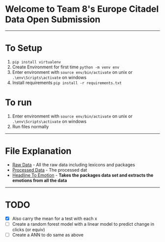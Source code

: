 # Welcome to Team 8's Europe Citadel Data Open Submission

---
# To Setup
1. `pip install virtualenv`
2. Create Environment for first time `python -m venv env`
3. Enter environment with `source env/bin/activate` on unix or `.\env\Scripts\activate` on windows
4. Install requirements `pip install -r requirements.txt`


# To run
1. Enter environment with `source env/bin/activate` on unix or `.\env\Scripts\activate` on windows
2. Run files normally

---
# File Explanation
- [Raw Data](data/raw) - All the raw data including lexicons and packages
- [Processed Data](data/processed) - The processed dat
- [Headline To Emotion](src/headline_to_emotion.py) - **Takes the packages data set and extracts the emotions from all the data**


---
# TODO
- [x] Also carry the mean for a test with each x
- [ ] Create a random forest model with a linear model to predict change in clicks (or equiv)
- [ ] Create a ANN to do same as above